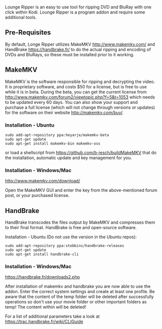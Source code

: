 Lounge Ripper is an easy to use tool for ripping DVD and BluRay with one
click within Kodi. Lounge Ripper is a program addon and require some additional
tools.

## Pre-Requisites ##

By default, Longe Ripper utilizes MakeMKV <http://www.makemkv.com/> and
HandBrake <https://handbrake.fr/> to do the actual ripping and encoding of DVDs
and BluRays, so these must be installed prior to it working.

## MakeMKV ##

MakeMKV is the software responsible for ripping and decrypting the video.
It is proprietary software, and costs $50 for a license, but is free to
use while it is in beta. During the beta, you can get the current license from
<http://www.makemkv.com/forum2/viewtopic.php?f=5&t=1053> which needs to be
updated every 60 days. You can also show your support and purchase a full
license (which will not change through versions or updates) for the software
on their website <http://makemkv.com/buy/>.

### Installation - Ubuntu ###

    sudo add-apt-repository ppa:heyarje/makemkv-beta
    sudo apt-get update
    sudo apt-get install makemkv-bin makemkv-oss

or load a shellscript from <https://github.com/b-jesch/buildMakeMKV> that do the
installation, automatic update and key management for you.

### Installation - Windows/Mac ###

http://www.makemkv.com/download/

Open the MakeMKV GUI and enter the key from the above-mentioned forum post, or
your purchased license.

## HandBrake ##

HandBrake transcodes the files output by MakeMKV and compresses them to their
final format. HandBrake is free and open-source software.

Installation - Ubuntu (Do not use the version in the Ubuntu repos):

    sudo add-apt-repository ppa:stebbins/handbrake-releases
    sudo apt-get update
    sudo apt-get install handbrake-cli

### Installation - Windows/Mac ###

https://handbrake.fr/downloads2.php

After installation of makemkv and handbrake you are now able to use the addon.
Enter the correct system settings and create at least one profile. Be aware that
the content of the temp folder will be deleted after successfully operations
so don't use your movie folder or other important folders as temp! The content
within will be deleted!

For a list of additional parameters take a look at <https://trac.handbrake.fr/wiki/CLIGuide>
